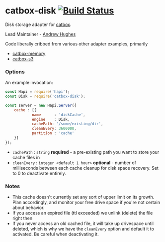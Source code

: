 catbox-disk [![Build Status](https://travis-ci.org/mirusresearch/catbox-disk.svg?branch=master)](https://travis-ci.org/mirusresearch/catbox-disk)
=============

Disk storage adapter for [catbox](https://github.com/hapijs/catbox).

Lead Maintainer - [Andrew Hughes](https://github.com/EyePulp)

Code liberally cribbed from various other adapter examples, primarily
  - [catbox-memory](https://github.com/hapijs/catbox-memory)
  - [catbox-s3](https://github.com/fhemberger/catbox-s3)

### Options
An example invocation:
```javascript
const Hapi = require('hapi');
const Disk = require('catbox-disk');

const server = new Hapi.Server({
    cache : [{
            name      : 'diskCache',
            engine    : Disk,
            cachePath: '/some/existing/dir',
            cleanEvery: 3600000,
            partition : 'cache'
    }]
});

```
  - `cachePath`      : `string` **required** - a pre-existing path you want to store your cache files in
  - `cleanEvery`     : `integer <default 1 hour>` **optional** - number of milliseconds between each cache cleanup for disk space recovery. Set to 0 to deactivate entirely.

### Notes
  - This cache doesn't currently set any sort of upper limit on its growth.  Plan accordingly, and monitor your free drive space if you're not certain about behavior.
  - If you access an expired file (ttl exceeded) we unlink (delete) the file right then
  - If you never access an old cached file, it will take up drivespace until deleted, which is why we have the `cleanEvery` option and default it to activated.  Be careful when deactivating it.

